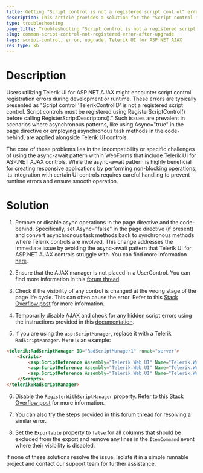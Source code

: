 ```yaml
---
title: Getting "Script control is not a registered script control" error
description: This article provides a solution for the "Script control is not a registered script control" error when using the Telerik UI for ASP.NET AJAX controls.
type: troubleshooting
page_title: Troubleshooting "Script control is not a registered script control" Error 
slug: common-script-control-not-registered-error-after-upgrade
tags: script-control, error, upgrade, Telerik UI for ASP.NET AJAX
res_type: kb
---
```


# Description
Users utilizing Telerik UI for ASP.NET AJAX might encounter script control registration errors during development or runtime. These errors are typically presented as "Script control 'TelerikControlID' is not a registered script control. Script controls must be registered using RegisterScriptControl() before calling RegisterScriptDescriptors()." Such issues are prevalent in scenarios where asynchronous patterns, like using Async="true" in the page directive or employing asynchronous task methods in the code-behind, are applied alongside Telerik UI controls.

The core of these problems lies in the incompatibility or specific challenges of using the async-await pattern within WebForms that include Telerik UI for ASP.NET AJAX controls. While the async-await pattern is highly beneficial for creating responsive applications by performing non-blocking operations, its integration with certain UI controls requires careful handling to prevent runtime errors and ensure smooth operation.

# Solution

1. Remove or disable async operations in the page directive and the code-behind. Specifically, set Async="false" in the page directive (if present) and convert asynchronous task methods back to synchronous methods where Telerik controls are involved. This change addresses the immediate issue by avoiding the async-await pattern that Telerik UI for ASP.NET AJAX controls struggle with. You can find more information [here](https://docs.telerik.com/devtools/aspnet-ajax/knowledge-base/common-errors-when-page-async-is-true-for-the-async-await-pattern).

2. Ensure that the AJAX manager is not placed in a UserControl. You can find more information in this [forum thread](https://www.telerik.com/forums/script-control-radajaxmanager1-is-not-a-registered-script-control#3HI7KXuExEmuqFulcpNFsw).

3. Check if the visibility of any control is changed at the wrong stage of the page life cycle. This can often cause the error. Refer to this [Stack Overflow post](https://stackoverflow.com/questions/8517136/script-control-is-not-a-registered-script-control/13262496) for more information.

4. Temporarily disable AJAX and check for any hidden script errors using the instructions provided in this [documentation](https://docs.telerik.com/devtools/aspnet-ajax/knowledge-base/common-get-more-descriptive-errors-by-disabling-ajax).

5. If you are using the `asp:ScriptManager`, replace it with a Telerik `RadScriptManager`. Here is an example:


```html
<telerik:RadScriptManager ID="RadScriptManager1" runat="server">
    <Scripts>
        <asp:ScriptReference Assembly="Telerik.Web.UI" Name="Telerik.Web.UI.Common.Core.js" />
        <asp:ScriptReference Assembly="Telerik.Web.UI" Name="Telerik.Web.UI.Common.jQuery.js" />
        <asp:ScriptReference Assembly="Telerik.Web.UI" Name="Telerik.Web.UI.Common.jQueryInclude.js" />
    </Scripts>
</telerik:RadScriptManager>
```

6. Disable the `RegisterWithScriptManager` property. Refer to this [Stack Overflow post](https://stackoverflow.com/a/13262496/6509119) for more information.

7. You can also try the steps provided in this [forum thread](https://www.telerik.com/forums/grid-pdf-export-with-strange-characters-in-azure#aM8-OlGXJUusndSAv6epbQ) for resolving a similar error.

8. Set the `Exportable` property to `false` for all columns that should be excluded from the export and remove any lines in the `ItemCommand` event where their visibility is disabled.


If none of these solutions resolve the issue, isolate it in a simple runnable project and contact our support team for further assistance.
  

